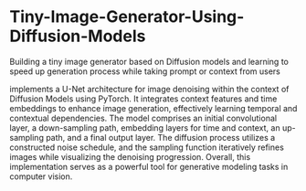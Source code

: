# Tiny-Image-Generator-Using-Diffusion-Models
Building a tiny image generator based on Diffusion models and learning to speed up generation process while taking prompt or context from users

implements a U-Net architecture for image denoising within the context of Diffusion Models using PyTorch. It integrates context features and time embeddings to enhance image generation, effectively learning temporal and contextual dependencies. The model comprises an initial convolutional layer, a down-sampling path, embedding layers for time and context, an up-sampling path, and a final output layer. The diffusion process utilizes a constructed noise schedule, and the sampling function iteratively refines images while visualizing the denoising progression. Overall, this implementation serves as a powerful tool for generative modeling tasks in computer vision.

